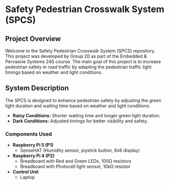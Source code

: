 # Safety Pedestrian Crosswalk System (SPCS)

## Project Overview

Welcome to the Safety Pedestrian Crosswalk System (SPCS) repository. This project was developed by Group 20 as part of the Embedded & Pervasive Systems 24S course. The main goal of this project is to increase pedestrian safety in road traffic by adapting the pedestrian traffic light timings based on weather and light conditions.

## System Description

The SPCS is designed to enhance pedestrian safety by adjusting the green light duration and waiting time based on weather and light conditions:

- **Rainy Conditions:** Shorter waiting time and longer green light duration.
- **Dark Conditions:** Adjusted timings for better visibility and safety.

### Components Used

- **Raspberry Pi 5 (P1)**
  - SenseHAT (Humidity sensor, joystick button, 8x8 display)
- **Raspberry Pi 4 (P2)**
  - Breadboard with Red and Green LEDs, 100Ω resistors
  - Breadboard with Photocell light sensor, 10kΩ resistor
- **Control Unit**
  - Laptop
